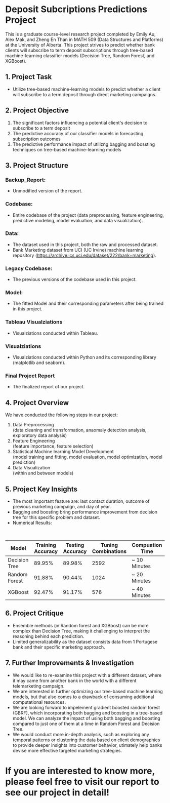 # Deposit Subcriptions Predictions Project

This is a graduate course-level research project completed by Emily Au, Alex Mak, and Zheng En Than in MATH 509 (Data Structures and Platforms) at the University of Alberta. This project strives to predict whether bank clients will subscribe to term deposit subscriptions through tree-based machine-learning classifier models (Decision Tree, Random Forest, and XGBoost).

## 1. Project Task
* Utilize tree-based machine-learning models to predict whether a client will subscribe to a term deposit through direct marketing campaigns.


## 2. Project Objective
1. The significant factors influencing a potential client's decision to subscribe to a term deposit
2. The predictive accuracy of our classifier models in forecasting subscription outcomes
3. The predictive performance impact of utilizng bagging and bossting techniques on tree-based machine-learning models


## 3. Project Structure

### Backup_Report:
* Unmodified version of the report.

### Codebase: 
* Entire codebase of the project (data preprocessing, feature engineering, predictive modeling, model evaluation, and data visualization).

### Data:
* The dataset used in this project, both the raw and processed dataset.
* Bank Marketing dataset from UCI (UC Irvine) machine learning repository (https://archive.ics.uci.edu/dataset/222/bank+marketing).

### Legacy Codebase:
* The previous versions of the codebase used in this project.

### Model:
* The fitted Model and their corresponding parameters after being trained in this project.

### Tableau Visualziations
* Visualziations conducted within Tableau.

### Visualziations
* Visualziations conducted within Python and its corresponding library (matplotlib and seaborn).

### Final Project Report
* The finalized report of our project.


## 4. Project Overview
We have conducted the following steps in our project:
1. Data Preprocessing
<br> (data cleaning and transformation, anaomaly detection analysis, exploratory data analysis)
2. Feature Engineering
<br> (feature importance, feature selection)
3. Statistical Machine learning Model Development
<br>(model training and fitting, model evaluation, model optimization, model prediction)
4. Data Visualization
<br> (within and between models)


## 5. Project Key Insights
* The most important feature are: last contact duration, outcome of previous marketing campaign, and day of year.
* Bagging and boosting bring performance improvement from decision tree for this specific problem and dataset.
* Numerical Results:
<br>

| Model         | Training Accuracy | Testing Accuracy | Tuning Combinations | Compuation Time |
| ------------- | ----------------- | ---------------- | ------------------- | --------------- |
| Decision Tree | 89.95%            | 89.98%           | 2592                | ~ 10 Minutes    |
| Random Forest | 91.88%            | 90.44%           | 1024                | ~ 20 Minutes    |
| XGBoost       | 92.47%            | 91.17%           | 576                 | ~ 40 Minutes    |


## 6. Project Critique
*  Ensemble methods (in Random forest and XGBoost) can be more complex than Decision Tree, making it challenging to interpret the reasoning behind each prediction.
*  Limited generalizability as the dataset consists data from 1 Portugese bank and their specific marketing approach. 


## 7.  Further Improvements & Investigation
* We would like to re-examine this project with a different dataset, where it may came from another bank in the world with a different telemarketing campaign.
* We are interested in further optimizing our tree-based machine learning models, but that also comes to a drawback of consuming additional computational resources.
* We are looking forward to impelement gradient boosted random forest (GBRF), which incorporating both bagging and boosting in a tree-based model. We can analyze the impact of using both bagging and boosting compared to just one of them at a time in Random Forest and Decision Tree.
* We would conduct more in-depth analysis, such as exploring any temporal patterns or clustering the data based on client demographics to provide deeper insights into customer behavior, utimately help banks devise more effective targeted marketing strategies.


# If you are interested to know more, please feel free to visit our report to see our project in detail!
